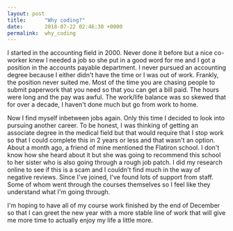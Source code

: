 ```yaml
---
layout: post
title:      "Why coding?"
date:       2018-07-22 02:46:30 +0000
permalink:  why_coding
---
```



I started in the accounting field in 2000. Never done it before but a nice co-worker knew I needed a job so she put in a good word for me and I got a position in the accounts payable department. I never pursued an accounting degree because I either didn't have the time or I was out of work. Frankly, the position never suited me. Most of the time you are chasing people to submit paperwork that you need so that you can get a bill paid. The hours were long and the pay was awful. The work/life balance was so skewed that for over a decade, I haven't done much but go from work to home. 

Now I find myself inbetween jobs again. Only this time I decided to look into pursuing another career. To be honest, I was thinking of getting an associate degree in the medical field but that would require that I stop work so that I could complete this in 2 years or less and that wasn't an option. About a month ago, a friend of mine mentioned the Flatiron school. I don't know how she heard about it but she was going to recommend this school to her sister who is also going through a rough job patch. I did my research online to see if this is a scam and I couldn't find much in the way of negative reviews. Since I've joined, I've found lots of support from staff. Some of whom went through the courses themselves so I feel like they understand what I'm going through. 

I'm hoping to have all of my course work finished by the end of December so that I can greet the new year with a more stable line of work that will give me more time to actually enjoy my life a little more.
